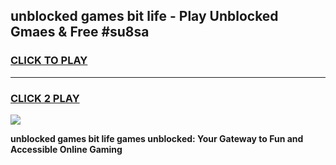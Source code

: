 
## unblocked games bit life - Play Unblocked Gmaes & Free #su8sa
<h3>
<a href="https://news.freeplayer.one?title=unblocked_games_bit_life&ref=03M">CLICK TO PLAY</a></h3>
<hr>

<h3>
<a href="https://news.freeplayer.one?title=unblocked_games_bit_life&ref=03M">CLICK 2 PLAY</a>
  
</h3>

<a href="https://news.freeplayer.one?title=unblocked_games_bit_life&ref=03M"><img src="https://clearcache.store/games.png"></a>


**unblocked games bit life games unblocked: Your Gateway to Fun and Accessible Online Gaming**
